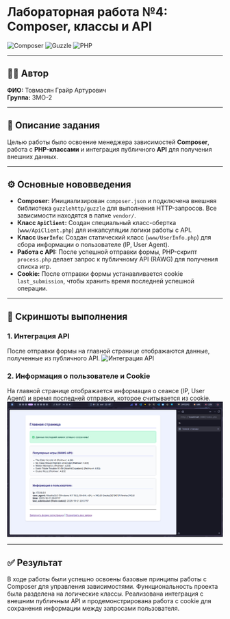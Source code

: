 # Лабораторная работа №4: Composer, классы и API

![Composer](https://img.shields.io/badge/Composer-885610?style=for-the-badge&logo=composer&logoColor=white)
![Guzzle](https://img.shields.io/badge/Guzzle-PHP-orange?style=for-the-badge)
![PHP](https://img.shields.io/badge/php-%23777BB4.svg?style=for-the-badge&logo=php&logoColor=white)

---

## 👩‍💻 Автор
**ФИО:** Товмасян Грайр Артурович  
**Группа:** 3МО-2

---

## 📌 Описание задания
Целью работы было освоение менеджера зависимостей **Composer**, работа с **PHP-классами** и интеграция публичного **API** для получения внешних данных.

---

## ⚙️ Основные нововведения

-   **Composer:** Инициализирован `composer.json` и подключена внешняя библиотека `guzzlehttp/guzzle` для выполнения HTTP-запросов. Все зависимости находятся в папке `vendor/`.
-   **Класс `ApiClient`:** Создан специальный класс-обертка (`www/ApiClient.php`) для инкапсуляции логики работы с API.
-   **Класс `UserInfo`:** Создан статический класс (`www/UserInfo.php`) для сбора информации о пользователе (IP, User Agent).
-   **Работа с API:** После успешной отправки формы, PHP-скрипт `process.php` делает запрос к публичному API (RAWG) для получения списка игр.
-   **Cookie:** После отправки формы устанавливается cookie `last_submission`, чтобы хранить время последней успешной операции.

---

## 📸 Скриншоты выполнения

### 1. Интеграция API
После отправки формы на главной странице отображаются данные, полученные из публичного API.
![Интеграция API](screenshots/13-api-integration-raw.png)

### 2. Информация о пользователе и Cookie
На главной странице отображается информация о сеансе (IP, User Agent) и время последней отправки, которое считывается из cookie.
![Информация о пользователе и Cookie](screenshots/14-user-info-cookie.png)

---

## ✅ Результат
В ходе работы были успешно освоены базовые принципы работы с Composer для управления зависимостями. Функциональность проекта была разделена на логические классы. Реализована интеграция с внешним публичным API и продемонстрирована работа с cookie для сохранения информации между запросами пользователя.